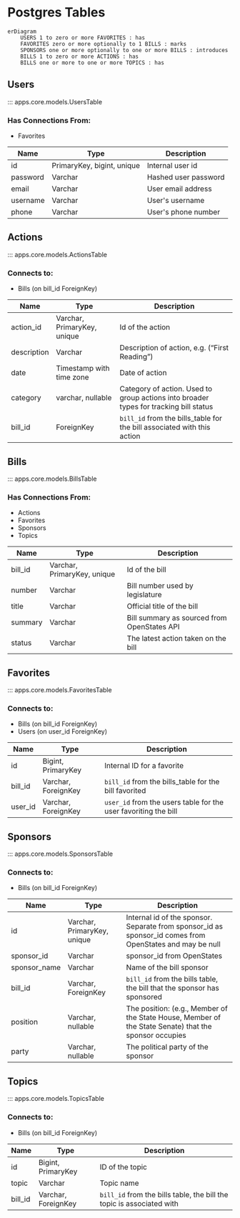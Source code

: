 # Postgres Tables

```mermaid
erDiagram
    USERS 1 to zero or more FAVORITES : has
    FAVORITES zero or more optionally to 1 BILLS : marks    
    SPONSORS one or more optionally to one or more BILLS : introduces
	BILLS 1 to zero or more ACTIONS : has    
	BILLS one or more to one or more TOPICS : has
```

## Users

::: apps.core.models.UsersTable

### Has Connections From:

* Favorites

| Name     | Type                       | Description          |
| -------- | -------------------------- | -------------------- |
| id       | PrimaryKey, bigint, unique | Internal user id     |
| password | Varchar                    | Hashed user password |
| email    | Varchar                    | User email address   |
| username | Varchar                    | User's username      |
| phone    | Varchar                    | User's phone number  |

## Actions

::: apps.core.models.ActionsTable

### Connects to:

* Bills (on bill_id ForeignKey)

| Name        | Type                        | Description                                                  |
| ----------- | --------------------------- | ------------------------------------------------------------ |
| action_id   | Varchar, PrimaryKey, unique | Id of the action                                             |
| description | Varchar                     | Description of action, e.g. (“First Reading”)                |
| date        | Timestamp  with time zone   | Date of action                                               |
| category    | varchar, nullable           | Category of action. Used to group actions into broader types for tracking bill status |
| bill_id     | ForeignKey                  | `bill_id` from the bills_table for the bill associated with this action |

## Bills

::: apps.core.models.BillsTable

### Has Connections From:

* Actions
* Favorites
* Sponsors
* Topics

| Name    | Type                        | Description                                 |
| ------- | --------------------------- | ------------------------------------------- |
| bill_id | Varchar, PrimaryKey, unique | Id of the bill                              |
| number  | Varchar                     | Bill number used by legislature             |
| title   | Varchar                     | Official title of the bill                  |
| summary | Varchar                     | Bill summary as sourced from OpenStates API |
| status  | Varchar                     | The latest action taken on the bill         |

## Favorites

::: apps.core.models.FavoritesTable

### Connects to: 

* Bills (on bill_id ForeignKey)
* Users (on user_id ForeignKey)

| Name    | Type                | Description                                                  |
| ------- | ------------------- | ------------------------------------------------------------ |
| id      | Bigint, PrimaryKey  | Internal ID for a favorite                                   |
| bill_id | Varchar, ForeignKey | `bill_id` from the bills_table for the bill favorited        |
| user_id | Varchar, ForeignKey | `user_id` from the users table for the user favoriting the bill |

## Sponsors

::: apps.core.models.SponsorsTable

### Connects to:

* Bills (on bill_id ForeignKey)

| Name         | Type                        | Description                                                  |
| ------------ | --------------------------- | ------------------------------------------------------------ |
| id           | Varchar, PrimaryKey, unique | Internal id of the sponsor. Separate from sponsor_id as sponsor_id comes from OpenStates and may be null |
| sponsor_id   | Varchar                     | sponsor_id from OpenStates                                   |
| sponsor_name | Varchar                     | Name of the bill sponsor                                     |
| bill_id      | Varchar, ForeignKey         | `bill_id` from the bills table, the bill that the sponsor has sponsored |
| position     | Varchar, nullable           | The position: (e.g., Member of the State House, Member of the State Senate) that the sponsor occupies |
| party        | Varchar, nullable           | The political party of the sponsor                           |

## Topics

::: apps.core.models.TopicsTable

### Connects to:

* Bills (on bill_id ForeignKey)

| Name    | Type                | Description                                                  |
| ------- | ------------------- | ------------------------------------------------------------ |
| id      | Bigint, PrimaryKey  | ID of the topic                                              |
| topic   | Varchar             | Topic name                                                   |
| bill_id | Varchar, ForeignKey | `bill_id` from the bills table, the bill the topic is associated with |